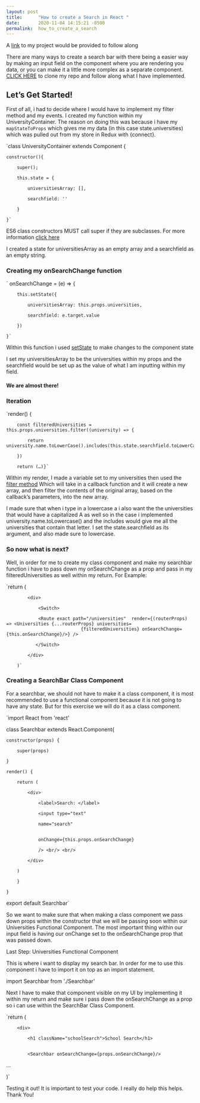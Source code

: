 ```yaml
---
layout: post
title:      "How to create a Search in React "
date:       2020-11-04 14:15:21 -0500
permalink:  how_to_create_a_search
---
```



A [link](https://github.com/martinezjf2/react) to my project would be provided to follow along

There are many ways to create a search bar with there being a easier way by making an input field on the component where you are rendering you data, or you can make it a little more complex as a separate component. [CLICK HERE](https://github.com/martinezjf2/react) to clone my repo and follow along what I have implemented.

## Let’s Get Started!

First of all, i had to decide where I would have to implement my filter method and my events. I created my function within my UniversityContainer. The reason on doing this was because i have my `mapStateToProps` which gives me my data (in this case state.universities) which was pulled out from my store in Redux with {connect}.  



`class UniversityContainer extends Component {

    constructor(){
		
        super();
				
        this.state = {
				
            universitiesArray: [],
						
            searchfield: ''
						
        }
				
    }`

ES6 class constructors MUST call super if they are subclasses. For more information [click here](https://www.digitalocean.com/community/tutorials/react-constructors-with-react-components) 

 I created a state for universitiesArray as an empty array and a searchfield as an empty string.

### Creating my onSearchChange function


`
onSearchChange = (e) => {

        this.setState({
				
            universitiesArray: this.props.universities,
						
            searchfield: e.target.value 
						
        })
				
    }`

Within this function i used [setState](https://reactjs.org/docs/state-and-lifecycle.html/) to make changes to the component state 

I set my universitiesArray to be the universities within my props and the searchfield would be set up as the value of what I am inputting within my field.


#### We are almost there!

### Iteration


`render() {


        const filteredUniversities = this.props.universities.filter((university) => {
				
            return university.name.toLowerCase().includes(this.state.searchfield.toLowerCase());			
						
        })
				
        return (…)}`
				

Within my render, I made a variable set to my universities then used the [filter method](https://levelup.gitconnected.com/using-the-filter-function-in-javascript-and-react-317ff155da73)
Which will take in a callback function and it will create a new array, and then filter the contents of the original array, based on the callback’s parameters, into the new array.



I made sure that when i type in a lowercase a i also want the the universities that would have a capitalized A as well so in the case i implemented university.name.toLowercase() and the includes would give me all the universities that contain that letter. I set the state.searchfield as its argument, and also made sure to lowercase.

### So now what is next?

Well, in order for me to create my class component and make my searchbar function i have to pass down my onSearchChange as a prop and pass in my filteredUniversities as well within my return. For Example:

`return (

            <div>
						
                <Switch>
								
                <Route exact path="/universities"  render={(routerProps) => <Universities {...routerProps} universities=
								{filteredUniversities} onSearchChange={this.onSearchChange}/>} />        
								
               </Switch>
							 
            </div>
						
        )`



### Creating a SearchBar Class Component

For a searchbar, we should not have to make it a class component, it is most recommended to use a functional component because it is not going to have any state. But for this exercise we will do it as a class component. 


`import React from 'react'

class Searchbar extends React.Component{

    constructor(props) {
		
        super(props)
				
    }
		
    render() {
		
        return (
				
            <div>
						
                <label>Search: </label>
								
                <input type="text"  
								
                name="search"
							
								
                onChange={this.props.onSearchChange}
								
                /> <br/> <br/>
               
            </div>
						
        )
				
    	}
			
    }
		
export default Searchbar`


So we want to make sure that when making a class component we pass down props within the constructor that we will be passing soon within our Universities Functional Component. The most important thing within our input field is having our onChange set to the onSearchChange prop that was passed down. 

Last Step: Universities Functional Component

This is where i want to display my search bar. In order for me to use this component i have to import it on top as an import statement.


import Searchbar from './Searchbar'

Next I have to make that component visible on my UI by implementing it within my return and make sure i pass down the onSearchChange as a prop so i can use within the SearchBar Class Component.





`return (

        <div>
				
            <h1 className="schoolSearch">School Search</h1>
						

            <Searchbar onSearchChange={props.onSearchChange}/>

…

)`



Testing it out! It is important to test your code. I really do help this helps. Thank You!





